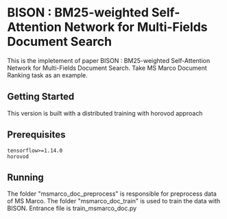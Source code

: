 # BISON : BM25-weighted Self-Attention Network for Multi-Fields Document Search
This is the impletement of paper BISON : BM25-weighted Self-Attention Network for Multi-Fields Document Search. Take MS Marco Document Ranking task as an example.

## Getting Started
This version is built with a distributed training with horovod approach

## Prerequisites
```
tensorflow>=1.14.0
horovod
```

## Running
The folder "msmarco_doc_preprocess" is responsible for preprocess data of MS Marco.
The folder "msmarco_doc_train" is used to train the data with BISON.
Entrance file is train_msmarco_doc.py
